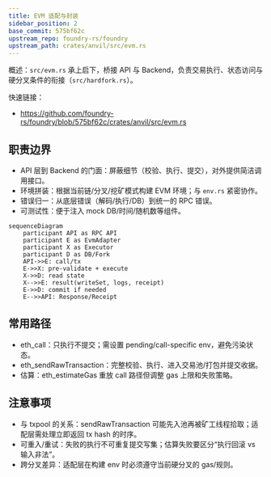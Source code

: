 ```yaml
---
title: EVM 适配与封装
sidebar_position: 2
base_commit: 575bf62c
upstream_repo: foundry-rs/foundry
upstream_path: crates/anvil/src/evm.rs
---
```


概述：`src/evm.rs` 承上启下，桥接 API 与 Backend，负责交易执行、状态访问与硬分叉条件的衔接（`src/hardfork.rs`）。

快速链接：
- https://github.com/foundry-rs/foundry/blob/575bf62c/crates/anvil/src/evm.rs

## 职责边界

- API 层到 Backend 的门面：屏蔽细节（校验、执行、提交），对外提供简洁调用接口。
- 环境拼装：根据当前链/分叉/挖矿模式构建 EVM 环境；与 `env.rs` 紧密协作。
- 错误归一：从底层错误（解码/执行/DB）到统一的 RPC 错误。
- 可测试性：便于注入 mock DB/时间/随机数等组件。

```mermaid
sequenceDiagram
	participant API as RPC API
	participant E as EvmAdapter
	participant X as Executor
	participant D as DB/Fork
	API->>E: call/tx
	E->>X: pre-validate + execute
	X->>D: read state
	X-->>E: result(writeSet, logs, receipt)
	E->>D: commit if needed
	E-->>API: Response/Receipt
```

## 常用路径

- eth_call：只执行不提交；需设置 pending/call-specific env，避免污染状态。
- eth_sendRawTransaction：完整校验、执行、进入交易池/打包并提交收据。
- 估算：eth_estimateGas 重放 call 路径但调整 gas 上限和失败策略。

## 注意事项

- 与 txpool 的关系：sendRawTransaction 可能先入池再被矿工线程拾取；适配层需处理立即返回 tx hash 的时序。
- 可重入/重试：失败的执行不可重复提交写集；估算失败要区分“执行回滚 vs 输入非法”。
- 跨分叉差异：适配层在构建 env 时必须遵守当前硬分叉的 gas/规则。
